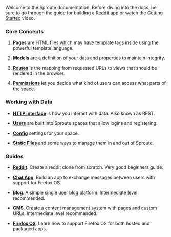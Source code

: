 Welcome to the Sproute documentation. Before diving into the docs, be sure to go through the guide for building a [Reddit](/docs/reddit) app or watch the [Getting Started](/getting-started) video.

### Core Concepts

1. [**Pages**](/docs/pages) are HTML files which may have template tags inside using the powerful template language.

2. [**Models**](/docs/models) are a definition of your data and properties to maintain integrity.

3. [**Routes**](/docs/routes) is the mapping from requested URLs to views that should be rendered in the browser.

4. [**Permissions**](/docs/permissions) let you decide what kind of users can access what parts of the space.

### Working with Data

- [**HTTP interface**](/docs/rest) is how you interact with data. Also known as REST.

- [**Users**](/docs/users) are built into Sproute spaces that allow logins and registering.

- [**Config**](/docs/config) settings for your space.

- [**Static Files**](/docs/static) and some ways to manage them in and out of Sproute.

### Guides

- [**Reddit**](/docs/reddit). Create a reddit clone from scratch. Very good beginners guide.

- [**Chat App**](/docs/chatapp). Build an app to exchange messages between users with support for Firefox OS.

- [**Blog**](/docs/blogapp). A simple single user blog platform. Intermediate level recommended.

- [**CMS**](/docs/cmsapp). Create a content management system with pages and custom URLs. Intermediate level recommended.

- [**Firefox OS**](/docs/firefoxos). Learn how to support Firefox OS for both hosted and packaged apps.

